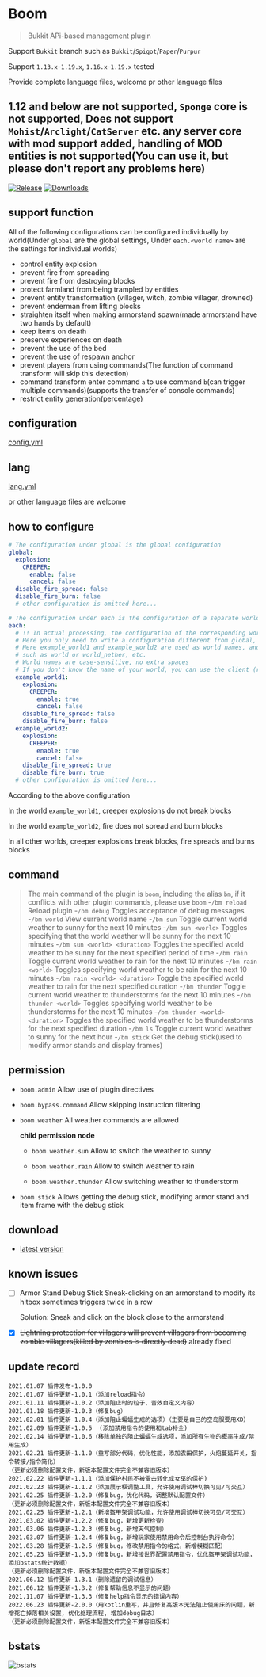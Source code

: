 # Boom

> Bukkit APi-based management plugin

Support `Bukkit` branch such as `Bukkit`/`Spigot`/`Paper`/`Purpur`

Support `1.13.x`-`1.19.x`, `1.16.x`-`1.19.x` tested

Provide complete language files, welcome pr other language files

## 1.12 and below are not supported, `Sponge` core is not supported, Does not support `Mohist`/`Arclight`/`CatServer` etc. any server core with mod support added, handling of MOD entities is not supported(You can use it, but please don't report any problems here)

[![Release](https://img.shields.io/github/v/release/4o4E/Boom?label=Release)](https://github.com/4o4E/Boom/releases/latest)
[![Downloads](https://img.shields.io/github/downloads/4o4E/Boom/total?label=Download)](https://github.com/4o4E/Boom/releases)

## support function

All of the following configurations can be configured individually by world(Under `global` are the global settings, Under `each.<world name>` are the settings for individual worlds)
- control entity explosion
- prevent fire from spreading
- prevent fire from destroying blocks
- protect farmland from being trampled by entities
- prevent entity transformation (villager, witch, zombie villager, drowned)
- prevent enderman from lifting blocks
- straighten itself when making armorstand spawn(made armorstand have two hands by default)
- keep items on death
- preserve experiences on death
- prevent the use of the bed
- prevent the use of respawn anchor
- prevent players from using commands(The function of command transform will skip this detection)
- command transform enter command `a` to use command `b`(can trigger multiple commands)(supports the transfer of console commands)
- restrict entity generation(percentage)

## configuration

[config.yml](src/main/resources/config.yml)

## lang

[lang.yml](src/main/resources/lang.yml)

pr other language files are welcome

## how to configure

```yaml
# The configuration under global is the global configuration
global:
  explosion:
    CREEPER:
      enable: false
      cancel: false
  disable_fire_spread: false
  disable_fire_burn: false
  # other configuration is omitted here...

# The configuration under each is the configuration of a separate world
each:
  # !! In actual processing, the configuration of the corresponding world will be found first, if not found, the configuration in global will be used !!
  # Here you only need to write a configuration different from global, the same can be omitted
  # Here example_world1 and example_world2 are used as world names, and they are changed to the names of their own worlds in actual use.
  # such as world or world_nether, etc.
  # World names are case-sensitive, no extra spaces
  # If you don't know the name of your world, you can use the client (requires permission) to execute bm world to view the name of the world you are currently in.
  example_world1:
    explosion:
      CREEPER:
        enable: true
        cancel: false
    disable_fire_spread: false
    disable_fire_burn: false
  example_world2:
    explosion:
      CREEPER:
        enable: true
        cancel: false
    disable_fire_spread: true
    disable_fire_burn: true
  # other configuration is omitted here...

```

According to the above configuration

In the world `example_world1`, creeper explosions do not break blocks

In the world `example_world2`, fire does not spread and burn blocks

In all other worlds, creeper explosions break blocks, fire spreads and burns blocks

## command

> The main command of the plugin is `boom`, including the alias `bm`, if it conflicts with other plugin commands, please use `boom`
-`/bm reload` Reload plugin
-`/bm debug` Toggles acceptance of debug messages
-`/bm world` View current world name
-`/bm sun` Toggle current world weather to sunny for the next 10 minutes
-`/bm sun <world>` Toggles specifying that the world weather will be sunny for the next 10 minutes
-`/bm sun <world> <duration>` Toggles the specified world weather to be sunny for the next specified period of time
-`/bm rain` Toggle current world weather to rain for the next 10 minutes
-`/bm rain <world>` Toggles specifying world weather to be rain for the next 10 minutes
-`/bm rain <world> <duration>` Toggle the specified world weather to rain for the next specified duration
-`/bm thunder` Toggle current world weather to thunderstorms for the next 10 minutes
-`/bm thunder <world>` Toggles specifying world weather to be thunderstorms for the next 10 minutes
-`/bm thunder <world> <duration>` Toggles the specified world weather to be thunderstorms for the next specified duration
-`/bm ls` Toggle current world weather to sunny for the next hour
-`/bm stick` Get the debug stick(used to modify armor stands and display frames)

## permission

- `boom.admin` Allow use of plugin directives

- `boom.bypass.command` Allow skipping instruction filtering

- `boom.weather` All weather commands are allowed

  **child permission node**

  - `boom.weather.sun` Allow to switch the weather to sunny

  - `boom.weather.rain` Allow to switch weather to rain

  - `boom.weather.thunder` Allow switching weather to thunderstorm

- `boom.stick` Allows getting the debug stick, modifying armor stand and item frame with the debug stick

## download

- [latest version](https://github.com/4o4E/Boom/releases/latest)

## known issues

- [ ] Armor Stand Debug Stick Sneak-clicking on an armorstand to modify its hitbox sometimes triggers twice in a row

  Solution: Sneak and click on the block close to the armorstand

- [x] ~~Lightning protection for villagers will prevent villagers from becoming zombie villagers(killed by zombies is directly dead)~~ already fixed

## update record

```log
2021.01.07 插件发布-1.0.0
2021.01.07 插件更新-1.0.1（添加reload指令）
2021.01.11 插件更新-1.0.2（添加阻止时的粒子、音效自定义内容）
2021.01.18 插件更新-1.0.3（修复bug）
2021.02.01 插件更新-1.0.4（添加阻止蝙蝠生成的选项）（主要是自己的空岛服要用XD）
2021.02.09 插件更新-1.0.5  (添加禁用指令的使用和tab补全)
2021.02.14 插件更新-1.0.6（移除单独的阻止蝙蝠生成选项，添加所有生物的概率生成/禁用生成）
2021.02.21 插件更新-1.1.0（重写部分代码，优化性能，添加农田保护，火焰蔓延开关，指令转接/指令简化）
（更新必须删除配置文件，新版本配置文件完全不兼容旧版本）
2021.02.22 插件更新-1.1.1（添加保护村民不被雷击转化成女巫的保护)
2021.02.23 插件更新-1.1.2（添加展示框调整工具，允许使用调试棒切换可见/可交互）
2021.02.25 插件更新-1.2.0（修复bug，优化代码，调整默认配置文件）
（更新必须删除配置文件，新版本配置文件完全不兼容旧版本）
2021.02.25 插件更新-1.2.1（新增盔甲架调试功能，允许使用调试棒切换可见/可交互）
2021.03.02 插件更新-1.2.2（修复bug，新增更新检查）
2021.03.06 插件更新-1.2.3（修复bug，新增天气控制）
2021.03.07 插件更新-1.2.4（修复bug，新增玩家使用禁用命令后控制台执行命令）
2021.03.28 插件更新-1.2.5（修复bug，修改禁用指令的格式，新增模糊匹配）
2021.05.23 插件更新-1.3.0（修复bug，新增按世界配置禁用指令，优化盔甲架调试功能，添加bstats统计数据）
（更新必须删除配置文件，新版本配置文件完全不兼容旧版本）
2021.06.12 插件更新-1.3.1（删除遗留的调试信息）
2021.06.12 插件更新-1.3.2（修复帮助信息不显示的问题）
2021.11.07 插件更新-1.3.3（修复help指令显示的错误内容）
2022.06.23 插件更新-2.0.0（用kotlin重写，并且修复高版本无法阻止使用床的问题，新增死亡掉落相关设置, 优化处理流程, 增加debug日志）
（更新必须删除配置文件，新版本配置文件完全不兼容旧版本）
```

## bstats

![bstats](https://bstats.org/signatures/bukkit/Boom.svg)
